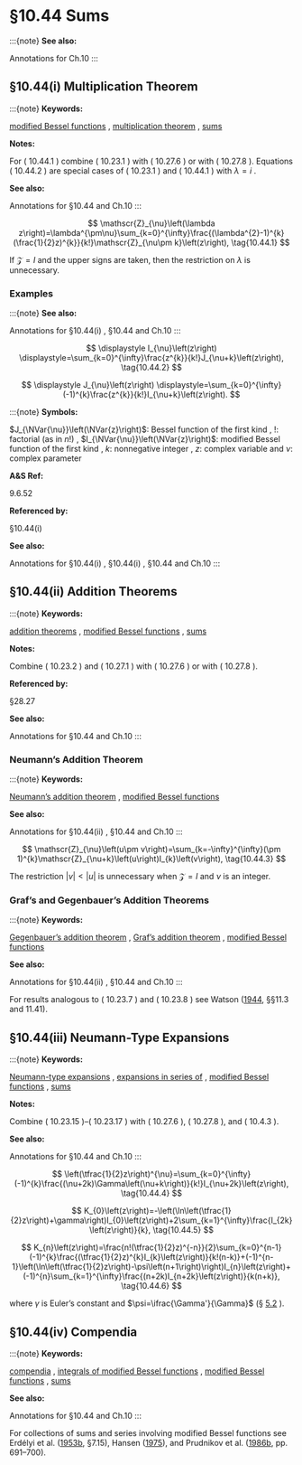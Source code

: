 # §10.44 Sums

:::{note}
**See also:**

Annotations for Ch.10
:::


## §10.44(i) Multiplication Theorem

:::{note}
**Keywords:**

[modified Bessel functions](http://dlmf.nist.gov/search/search?q=modified%20Bessel%20functions) , [multiplication theorem](http://dlmf.nist.gov/search/search?q=multiplication%20theorem) , [sums](http://dlmf.nist.gov/search/search?q=sums)

**Notes:**

For ( 10.44.1 ) combine ( 10.23.1 ) with ( 10.27.6 ) or with ( 10.27.8 ). Equations ( 10.44.2 ) are special cases of ( 10.23.1 ) and ( 10.44.1 ) with $\lambda=i$ .

**See also:**

Annotations for §10.44 and Ch.10
:::


<a id="E1"></a>
$$
\mathscr{Z}_{\nu}\left(\lambda z\right)=\lambda^{\pm\nu}\sum_{k=0}^{\infty}\frac{(\lambda^{2}-1)^{k}(\frac{1}{2}z)^{k}}{k!}\mathscr{Z}_{\nu\pm k}\left(z\right), \tag{10.44.1}
$$

If $\mathscr{Z}=I$ and the upper signs are taken, then the restriction on $\lambda$ is unnecessary.


### Examples

:::{note}
**See also:**

Annotations for §10.44(i) , §10.44 and Ch.10
:::

<a id="E2"></a>

<a id="Ex1"></a>
$$
\displaystyle I_{\nu}\left(z\right) \displaystyle=\sum_{k=0}^{\infty}\frac{z^{k}}{k!}J_{\nu+k}\left(z\right), \tag{10.44.2}
$$

<a id="Ex2"></a>
$$
\displaystyle J_{\nu}\left(z\right) \displaystyle=\sum_{k=0}^{\infty}(-1)^{k}\frac{z^{k}}{k!}I_{\nu+k}\left(z\right).
$$

:::{note}
**Symbols:**

$J_{\NVar{\nu}}\left(\NVar{z}\right)$: Bessel function of the first kind , $!$: factorial (as in $n!$) , $I_{\NVar{\nu}}\left(\NVar{z}\right)$: modified Bessel function of the first kind , $k$: nonnegative integer , $z$: complex variable and $\nu$: complex parameter

**A&S Ref:**

9.6.52

**Referenced by:**

§10.44(i)

**See also:**

Annotations for §10.44(i) , §10.44(i) , §10.44 and Ch.10
:::


## §10.44(ii) Addition Theorems

:::{note}
**Keywords:**

[addition theorems](http://dlmf.nist.gov/search/search?q=addition%20theorems) , [modified Bessel functions](http://dlmf.nist.gov/search/search?q=modified%20Bessel%20functions) , [sums](http://dlmf.nist.gov/search/search?q=sums)

**Notes:**

Combine ( 10.23.2 ) and ( 10.27.1 ) with ( 10.27.6 ) or with ( 10.27.8 ).

**Referenced by:**

§28.27

**See also:**

Annotations for §10.44 and Ch.10
:::


### Neumann’s Addition Theorem

:::{note}
**Keywords:**

[Neumann’s addition theorem](http://dlmf.nist.gov/search/search?q=Neumann%20addition%20theorem) , [modified Bessel functions](http://dlmf.nist.gov/search/search?q=modified%20Bessel%20functions)

**See also:**

Annotations for §10.44(ii) , §10.44 and Ch.10
:::


<a id="E3"></a>
$$
\mathscr{Z}_{\nu}\left(u\pm v\right)=\sum_{k=-\infty}^{\infty}(\pm 1)^{k}\mathscr{Z}_{\nu+k}\left(u\right)I_{k}\left(v\right), \tag{10.44.3}
$$

The restriction $|v|<|u|$ is unnecessary when $\mathscr{Z}=I$ and $\nu$ is an integer.


### Graf’s and Gegenbauer’s Addition Theorems

:::{note}
**Keywords:**

[Gegenbauer’s addition theorem](http://dlmf.nist.gov/search/search?q=Gegenbauer%20addition%20theorem) , [Graf’s addition theorem](http://dlmf.nist.gov/search/search?q=Graf%20addition%20theorem) , [modified Bessel functions](http://dlmf.nist.gov/search/search?q=modified%20Bessel%20functions)

**See also:**

Annotations for §10.44(ii) , §10.44 and Ch.10
:::

For results analogous to ( 10.23.7 ) and ( 10.23.8 ) see Watson ([1944](./bib/W.html#bib2380 "A Treatise on the Theory of Bessel Functions"), §§11.3 and 11.41).


## §10.44(iii) Neumann-Type Expansions

:::{note}
**Keywords:**

[Neumann-type expansions](http://dlmf.nist.gov/search/search?q=Neumann-type%20expansions) , [expansions in series of](http://dlmf.nist.gov/search/search?q=expansions%20in%20series%20of) , [modified Bessel functions](http://dlmf.nist.gov/search/search?q=modified%20Bessel%20functions) , [sums](http://dlmf.nist.gov/search/search?q=sums)

**Notes:**

Combine ( 10.23.15 )–( 10.23.17 ) with ( 10.27.6 ), ( 10.27.8 ), and ( 10.4.3 ).

**See also:**

Annotations for §10.44 and Ch.10
:::


<a id="E4"></a>
$$
\left(\tfrac{1}{2}z\right)^{\nu}=\sum_{k=0}^{\infty}(-1)^{k}\frac{(\nu+2k)\Gamma\left(\nu+k\right)}{k!}I_{\nu+2k}\left(z\right), \tag{10.44.4}
$$


<a id="E5"></a>
$$
K_{0}\left(z\right)=-\left(\ln\left(\tfrac{1}{2}z\right)+\gamma\right)I_{0}\left(z\right)+2\sum_{k=1}^{\infty}\frac{I_{2k}\left(z\right)}{k}, \tag{10.44.5}
$$


<a id="E6"></a>
$$
K_{n}\left(z\right)=\frac{n!(\tfrac{1}{2}z)^{-n}}{2}\sum_{k=0}^{n-1}(-1)^{k}\frac{(\tfrac{1}{2}z)^{k}I_{k}\left(z\right)}{k!(n-k)}+(-1)^{n-1}\left(\ln\left(\tfrac{1}{2}z\right)-\psi\left(n+1\right)\right)I_{n}\left(z\right)+(-1)^{n}\sum_{k=1}^{\infty}\frac{(n+2k)I_{n+2k}\left(z\right)}{k(n+k)}, \tag{10.44.6}
$$

where $\gamma$ is Euler’s constant and $\psi=\ifrac{\Gamma'}{\Gamma}$ (§ [5.2](./5.2.md "§5.2 Definitions ‣ Properties ‣ Chapter 5 Gamma Function") ).


## §10.44(iv) Compendia

:::{note}
**Keywords:**

[compendia](http://dlmf.nist.gov/search/search?q=compendia) , [integrals of modified Bessel functions](http://dlmf.nist.gov/search/search?q=integrals%20of%20modified%20Bessel%20functions) , [modified Bessel functions](http://dlmf.nist.gov/search/search?q=modified%20Bessel%20functions) , [sums](http://dlmf.nist.gov/search/search?q=sums)

**See also:**

Annotations for §10.44 and Ch.10
:::

For collections of sums and series involving modified Bessel functions see Erdélyi et al. ([1953b](./bib/E.html#bib752 "Higher Transcendental Functions. Vol. II"), §7.15), Hansen ([1975](./bib/H.html#bib1035 "A Table of Series and Products")), and Prudnikov et al. ([1986b](./bib/P.html#bib1903 "Integrals and Series: Special Functions, Vol. 2"), pp. 691–700).
